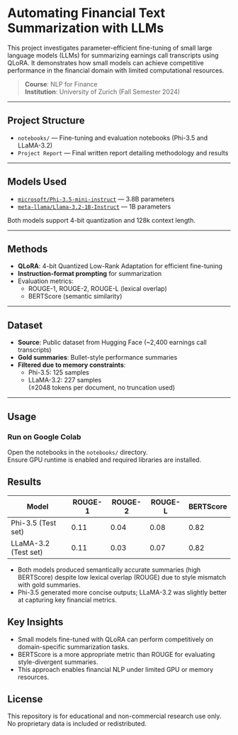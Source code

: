 # Automating Financial Text Summarization with LLMs

This project investigates parameter-efficient fine-tuning of small large language models (LLMs) for summarizing earnings call transcripts using QLoRA. It demonstrates how small models can achieve competitive performance in the financial domain with limited computational resources.

> **Course**: NLP for Finance  
> **Institution**: University of Zurich (Fall Semester 2024)

---

## Project Structure

- `notebooks/` — Fine-tuning and evaluation notebooks (Phi-3.5 and LLaMA-3.2)
- `Project Report` — Final written report detailing methodology and results

---

## Models Used

- [`microsoft/Phi-3.5-mini-instruct`](https://huggingface.co/microsoft/Phi-3.5-mini-instruct) — 3.8B parameters
- [`meta-llama/Llama-3.2-1B-Instruct`](https://huggingface.co/meta-llama/Llama-3.2-1B-Instruct) — 1B parameters

Both models support 4-bit quantization and 128k context length.

---

## Methods

- **QLoRA**: 4-bit Quantized Low-Rank Adaptation for efficient fine-tuning  
- **Instruction-format prompting** for summarization  
- Evaluation metrics:
  - ROUGE-1, ROUGE-2, ROUGE-L (lexical overlap)
  - BERTScore (semantic similarity)

---

## Dataset

- **Source**: Public dataset from Hugging Face (~2,400 earnings call transcripts)
- **Gold summaries**: Bullet-style performance summaries
- **Filtered due to memory constraints**:
  - Phi-3.5: 125 samples
  - LLaMA-3.2: 227 samples  
  (≤2048 tokens per document, no truncation used)

---

## Usage

### Run on Google Colab

Open the notebooks in the `notebooks/` directory.  
Ensure GPU runtime is enabled and required libraries are installed.

## Results

| Model                | ROUGE-1 | ROUGE-2 | ROUGE-L | BERTScore |
|---------------------|---------|---------|---------|-----------|
| Phi-3.5 (Test set)   | 0.11    | 0.04    | 0.08    | 0.82      |
| LLaMA-3.2 (Test set) | 0.11    | 0.03    | 0.07    | 0.82      |

- Both models produced semantically accurate summaries (high BERTScore) despite low lexical overlap (ROUGE) due to style mismatch with gold summaries.
- Phi-3.5 generated more concise outputs; LLaMA-3.2 was slightly better at capturing key financial metrics.

## Key Insights

- Small models fine-tuned with QLoRA can perform competitively on domain-specific summarization tasks.
- BERTScore is a more appropriate metric than ROUGE for evaluating style-divergent summaries.
- This approach enables financial NLP under limited GPU or memory resources.

## License

This repository is for educational and non-commercial research use only.
No proprietary data is included or redistributed.